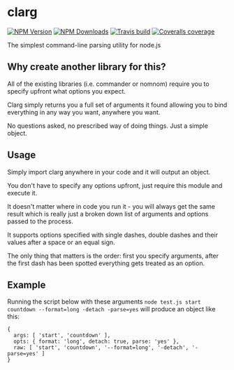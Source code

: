 # clarg

[![NPM Version][npm-img]][npm-url]
[![NPM Downloads][npm-dl-img]][npm-url]
[![Travis build][travis-img]][travis-url]
[![Coveralls coverage][coveralls-img]][coveralls-url]

[npm-url]: https://npmjs.org/package/clarg
[npm-img]: https://img.shields.io/npm/v/clarg.svg
[npm-dl-img]: https://img.shields.io/npm/dm/clarg.svg
[travis-img]: https://img.shields.io/travis/vot/clarg.svg
[travis-url]: https://travis-ci.org/vot/clarg
[coveralls-img]: https://img.shields.io/coveralls/vot/clarg
[coveralls-url]: https://coveralls.io/github/vot/clarg


The simplest command-line parsing utility for node.js

## Why create another library for this?

All of the existing libraries (i.e. commander or nomnom) require you to specify
upfront what options you expect.

Clarg simply returns you a full set of arguments it found allowing you
to bind everything in any way you want, anywhere you want.

No questions asked, no prescribed way of doing things. Just a simple object.


## Usage

Simply import clarg anywhere in your code and it will output an object.

You don't have to specify any options upfront, just require this module
and execute it.

It doesn't matter where in code you run it - you will always get the same result
which is really just a broken down list of arguments and options passed to the process.

It supports options specified with single dashes, double dashes and their values
after a space or an equal sign.

The only thing that matters is the order: first you specify arguments, after
the first dash has been spotted everything gets treated as an option.

## Example

Running the script below with these arguments
`node test.js start countdown --format=long -detach -parse=yes`
will produce an object like this:

```
{
  args: [ 'start', 'countdown' ],
  opts: { format: 'long', detach: true, parse: 'yes' },
  raw: [ 'start', 'countdown', '--format=long', '-detach', '-parse=yes' ]
}
```
